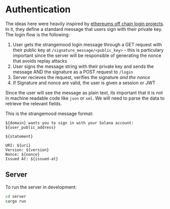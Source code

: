 # Authentication

The ideas here were heavily inspired by [ethereums off chain login projects](https://login.xyz/). In it, they define a standard message that users sign with their private key. The login flow is the following:

1. User gets the strangemood login message through a GET request with their public key at `/signature_message/<public_key>` - this is particulary important since the server will be responsible of generating the nonce that avoids replay attacks
2. User signs the message string with their private key and sends the message AND the signature as a POST request to `/login`
3. Server recieves the request, verifies the signature _and the nonce_
4. If Signature and nonce are valid, the user is given a session or JWT

Since the user will see the message as plain text, its important that it is not in machine readable code like `json` or `xml`. We will need to parse the data to retrieve the relevant fields.

This is the strangemood message format:

```
${domain} wants you to sign in with your Solana account:
${user_public_address}

${statement}

URI: ${uri}
Version: ${version}
Nonce: ${nonce}
Issued At: ${issued-at}
```

## Server

To run the server in development:

```bash
cd server
cargo run
```
